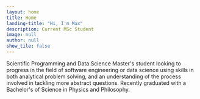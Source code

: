```yaml
---
layout: home
title: Home
landing-title: "Hi, I'm Max"
description: Current MSc Student
image: null
author: null
show_tile: false
---
```


Scientific Programming and Data Science Master's student looking to progress in the field of software engineering or data science using skills in both analytical problem solving, and an understanding of the process involved in tackling more abstract questions. Recently graduated with a Bachelor's of Science in Physics and Philosophy.
